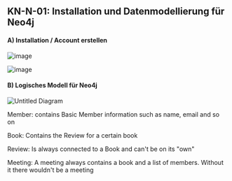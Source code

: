 ## KN-N-01: Installation und Datenmodellierung für Neo4j

#### A) Installation / Account erstellen

![image](https://github.com/user-attachments/assets/d14e12e5-9d65-4b55-b62b-34334fc1a468)

![image](https://github.com/user-attachments/assets/56b7d1db-c471-451f-85d3-9cdd8eb244d8)

#### B) Logisches Modell für Neo4j

![Untitled Diagram](https://github.com/user-attachments/assets/70fdae70-ec75-4baa-b31b-a7c2680cd6e1)

Member: contains Basic Member information such as name, email and so on

Book: Contains the Review for a certain book 

Review: Is always connected to a Book and can't be on its "own"

Meeting: A meeting always contains a book and a list of members. Without it there wouldn't be a meeting
